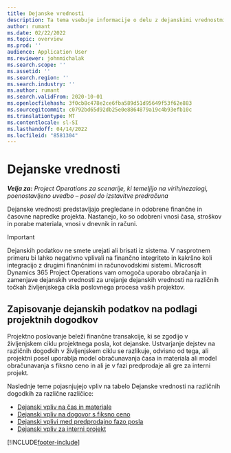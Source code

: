 ```yaml
---
title: Dejanske vrednosti
description: Ta tema vsebuje informacije o delu z dejanskimi vrednostmi v aplikaciji Microsoft Dynamics 365 Project Operations.
author: rumant
ms.date: 02/22/2022
ms.topic: overview
ms.prod: ''
audience: Application User
ms.reviewer: johnmichalak
ms.search.scope: ''
ms.assetid: ''
ms.search.region: ''
ms.search.industry: ''
ms.author: rumant
ms.search.validFrom: 2020-10-01
ms.openlocfilehash: 3f0cb8c478e2ce6fba589d51d95649f53f62e883
ms.sourcegitcommit: c0792bd65d92db25e0e8864879a19c4b93efb10c
ms.translationtype: MT
ms.contentlocale: sl-SI
ms.lasthandoff: 04/14/2022
ms.locfileid: "8581304"
---
```

# <a name="actuals"></a>Dejanske vrednosti

_**Velja za:** Project Operations za scenarije, ki temeljijo na virih/nezalogi, poenostavljeno uvedbo – posel do izstavitve predračuna_

Dejanske vrednosti predstavljajo pregledane in odobrene finančne in časovne napredke projekta. Nastanejo, ko so odobreni vnosi časa, stroškov in porabe materiala, vnosi v dnevnik in računi.

> [!IMPORTANT]
> Dejanskih podatkov ne smete urejati ali brisati iz sistema. V nasprotnem primeru bi lahko negativno vplivali na finančno integriteto in kakršno koli integracijo z drugimi finančnimi in računovodskimi sistemi. Microsoft Dynamics 365 Project Operations vam omogoča uporabo obračanja in zamenjave dejanskih vrednosti za urejanje dejanskih vrednosti na različnih točkah življenjskega cikla poslovnega procesa vaših projektov.

## <a name="recording-actuals-based-on-project-events"></a>Zapisovanje dejanskih podatkov na podlagi projektnih dogodkov

Projektno poslovanje beleži finančne transakcije, ki se zgodijo v življenjskem ciklu projektnega posla, kot dejanske. Ustvarjanje dejstev na različnih dogodkih v življenjskem ciklu se razlikuje, odvisno od tega, ali projektni posel uporablja model obračunavanja časa in materiala ali model obračunavanja s fiksno ceno in ali je v fazi predprodaje ali gre za interni projekt.

Naslednje teme pojasnjujejo vpliv na tabelo Dejanske vrednosti na različnih dogodkih za različne različice:

- [Dejanski vpliv na čas in materiale](ActualsonTM.md)
- [Dejanski vpliv na dogovor s fiksno ceno](ActualonFP.md)
- [Dejanski vplivi med predprodajno fazo posla](ActualonPreSales.md)
- [Dejanski vpliv za interni projekt](ActualonInternal.md)

[!INCLUDE[footer-include](../includes/footer-banner.md)]
